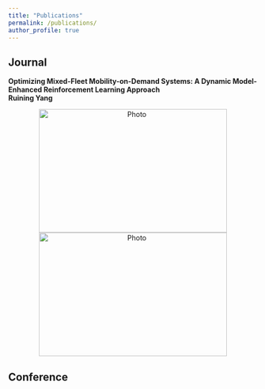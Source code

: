 ```yaml
---
title: "Publications"
permalink: /publications/
author_profile: true
---
```



## Journal
<b>Optimizing Mixed-Fleet Mobility-on-Demand Systems: A Dynamic Model-Enhanced Reinforcement Learning Approach</b><br>
<b>Ruining Yang</b>

<p align="center">
  <img src="https://520yrn.github.io//files/1.png" alt="Photo" style="width: 380px;height: 250px;"/>
  <img src="https://520yrn.github.io//files/2.png" alt="Photo" style="width: 380px;height: 250px;"/>
</p>

## Conference

